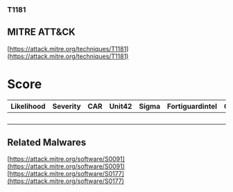 
### T1181
## MITRE ATT&CK
[https://attack.mitre.org/techniques/T1181](https://attack.mitre.org/techniques/T1181)

# Score

| Likelihood | Severity | CAR | Unit42 | Sigma | Fortiguardintel | Groups | Malwares | Tools |
| ---------- | -------- | --- | ------ | ----- | --------------- | ---  | --- | --- |
 |   |   |   |   |   |   |   | 2 |   |



## Related Malwares

[https://attack.mitre.org/software/S0091](https://attack.mitre.org/software/S0091)
[https://attack.mitre.org/software/S0177](https://attack.mitre.org/software/S0177)
[]()
